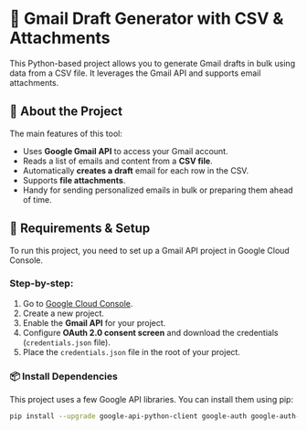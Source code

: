 # 📧 Gmail Draft Generator with CSV & Attachments

This Python-based project allows you to generate Gmail drafts in bulk using data from a CSV file. It leverages the Gmail API and supports email attachments.

## 🚀 About the Project

The main features of this tool:

- Uses **Google Gmail API** to access your Gmail account.
- Reads a list of emails and content from a **CSV file**.
- Automatically **creates a draft** email for each row in the CSV.
- Supports **file attachments**.
- Handy for sending personalized emails in bulk or preparing them ahead of time.

## 🔧 Requirements & Setup

To run this project, you need to set up a Gmail API project in Google Cloud Console.

### Step-by-step:

1. Go to [Google Cloud Console](https://console.cloud.google.com/).
2. Create a new project.
3. Enable the **Gmail API** for your project.
4. Configure **OAuth 2.0 consent screen** and download the credentials (`credentials.json` file).
5. Place the `credentials.json` file in the root of your project.

### 📦 Install Dependencies

This project uses a few Google API libraries. You can install them using pip:

```bash
pip install --upgrade google-api-python-client google-auth google-auth-oauthlib google-auth-httplib2
